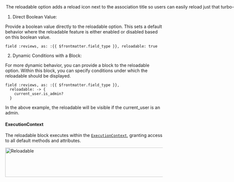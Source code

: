 <Option name="Reloadable">

<VersionReq version="3.3.6" />

The reloadable option adds a reload icon next to the association title so users can easily reload just that turbo-frame instead of doing a full page reload.

#### Usage
</Option>

1. Direct Boolean Value:

Provide a boolean value directly to the reloadable option. This sets a default behavior where the reloadable feature is either enabled or disabled based on this boolean value.

```ruby-vue
field :reviews, as: :{{ $frontmatter.field_type }}, reloadable: true
```

2. Dynamic Conditions with a Block:

For more dynamic behavior, you can provide a block to the reloadable option. Within this block, you can specify conditions under which the reloadable should be displayed.

```ruby-vue
field :reviews, as: :{{ $frontmatter.field_type }},
  reloadable: -> {
    current_user.is_admin?
  }
```

In the above example, the reloadable will be visible if the current_user is an admin.

#### ExecutionContext
The reloadable block executes within the [`ExecutionContext`](./../execution-context), granting access to all default methods and attributes.

<Image src="/assets/img/reloadable.png" width="680" height="94" alt="Reloadable" />

